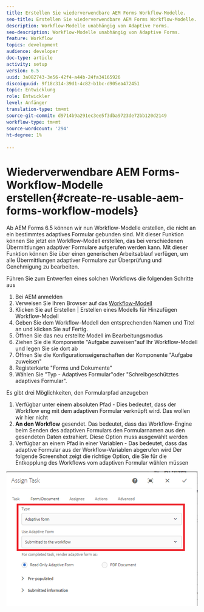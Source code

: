 ```yaml
---
title: Erstellen Sie wiederverwendbare AEM Forms Workflow-Modelle.
seo-title: Erstellen Sie wiederverwendbare AEM Forms Workflow-Modelle.
description: Workflow-Modelle unabhängig von Adaptive Forms.
seo-description: Workflow-Modelle unabhängig von Adaptive Forms.
feature: Workflow
topics: development
audience: developer
doc-type: article
activity: setup
version: 6.5
uuid: 3a082743-3e56-42f4-a44b-24fa34165926
discoiquuid: 9f18c314-39d1-4c82-b1bc-d905ea472451
topic: Entwicklung
role: Entwickler
level: Anfänger
translation-type: tm+mt
source-git-commit: d9714b9a291ec3ee5f3dba9723de72bb120d2149
workflow-type: tm+mt
source-wordcount: '294'
ht-degree: 1%

---
```



# Wiederverwendbare AEM Forms-Workflow-Modelle erstellen{#create-re-usable-aem-forms-workflow-models}

Ab AEM Forms 6.5 können wir nun Workflow-Modelle erstellen, die nicht an ein bestimmtes adaptives Formular gebunden sind. Mit dieser Funktion können Sie jetzt ein Workflow-Modell erstellen, das bei verschiedenen Übermittlungen adaptiver Formulare aufgerufen werden kann. Mit dieser Funktion können Sie über einen generischen Arbeitsablauf verfügen, um alle Übermittlungen adaptiver Formulare zur Überprüfung und Genehmigung zu bearbeiten.

Führen Sie zum Entwerfen eines solchen Workflows die folgenden Schritte aus

1. Bei AEM anmelden
1. Verweisen Sie Ihren Browser auf das [Workflow-Modell](http://localhost:4502/libs/cq/workflow/admin/console/content/models.html)
1. Klicken Sie auf Erstellen | Erstellen eines Modells für Hinzufügen Workflow-Modell
1. Geben Sie dem Workflow-Modell den entsprechenden Namen und Titel an und klicken Sie auf Fertig.
1. Öffnen Sie das neu erstellte Modell im Bearbeitungsmodus
1. Ziehen Sie die Komponente &quot;Aufgabe zuweisen&quot;auf Ihr Workflow-Modell und legen Sie sie dort ab
1. Öffnen Sie die Konfigurationseigenschaften der Komponente &quot;Aufgabe zuweisen&quot;
1. Registerkarte &quot;Forms und Dokumente&quot;
1. Wählen Sie &quot;Typ - Adaptives Formular&quot;oder &quot;Schreibgeschütztes adaptives Formular&quot;.

Es gibt drei Möglichkeiten, den Formularpfad anzugeben

1. Verfügbar unter einem absoluten Pfad - Dies bedeutet, dass der Workflow eng mit dem adaptiven Formular verknüpft wird. Das wollen wir hier nicht
1. **An den Workflow**  gesendet. Das bedeutet, dass das Workflow-Engine beim Senden des adaptiven Formulars den Formularnamen aus den gesendeten Daten extrahiert. Diese Option muss ausgewählt werden
1. Verfügbar an einem Pfad in einer Variablen - Das bedeutet, dass das adaptive Formular aus der Workflow-Variablen abgerufen wird
Der folgende Screenshot zeigt die richtige Option, die Sie für die Entkopplung des Workflows vom adaptiven Formular wählen müssen

![Workflow-Modell](assets/workflomodel.PNG)